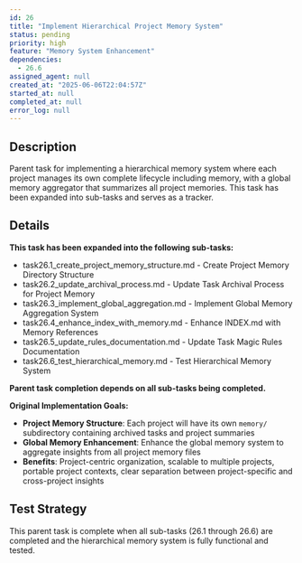 ```yaml
---
id: 26
title: "Implement Hierarchical Project Memory System"
status: pending
priority: high
feature: "Memory System Enhancement"
dependencies:
  - 26.6
assigned_agent: null
created_at: "2025-06-06T22:04:57Z"
started_at: null
completed_at: null
error_log: null
---
```


## Description

Parent task for implementing a hierarchical memory system where each project manages its own complete lifecycle including memory, with a global memory aggregator that summarizes all project memories. This task has been expanded into sub-tasks and serves as a tracker.

## Details

**This task has been expanded into the following sub-tasks:**

- task26.1_create_project_memory_structure.md - Create Project Memory Directory Structure
- task26.2_update_archival_process.md - Update Task Archival Process for Project Memory
- task26.3_implement_global_aggregation.md - Implement Global Memory Aggregation System
- task26.4_enhance_index_with_memory.md - Enhance INDEX.md with Memory References
- task26.5_update_rules_documentation.md - Update Task Magic Rules Documentation
- task26.6_test_hierarchical_memory.md - Test Hierarchical Memory System

**Parent task completion depends on all sub-tasks being completed.**

**Original Implementation Goals:**

- **Project Memory Structure**: Each project will have its own `memory/` subdirectory containing archived tasks and project summaries
- **Global Memory Enhancement**: Enhance the global memory system to aggregate insights from all project memory files
- **Benefits**: Project-centric organization, scalable to multiple projects, portable project contexts, clear separation between project-specific and cross-project insights

## Test Strategy

This parent task is complete when all sub-tasks (26.1 through 26.6) are completed and the hierarchical memory system is fully functional and tested.
